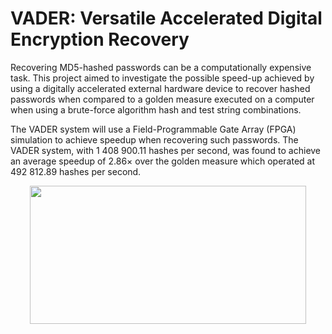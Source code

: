 # VADER: Versatile Accelerated Digital Encryption Recovery

Recovering MD5-hashed passwords can be a computationally expensive task. This project aimed to investigate the possible speed-up achieved by using a digitally accelerated external hardware device to recover hashed passwords when compared to a golden measure executed on a computer when using a brute-force algorithm hash and test string combinations. 

The VADER system will use a Field-Programmable Gate Array (FPGA) simulation to achieve speedup when recovering such passwords. The VADER system, with 1 408 900.11 hashes per second, was found to achieve an average speedup of 2.86× over the golden measure which operated at 492 812.89 hashes per second.

<p align="center">
<img alt="" height="221" src="https://i.imgur.com/WLI5eBt.jpg" width="442">
</p>